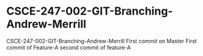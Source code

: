 # CSCE-247-002-GIT-Branching-Andrew-Merrill
CSCE-247-002-GIT-Branching-Andrew-Merrill
First commit on Master
First commit of Feature-A
second commit of feature-A

